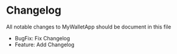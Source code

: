 # Changelog

All notable changes to MyWalletApp should be document in this file

- BugFix: Fix Changelog
- Feature: Add Changelog
